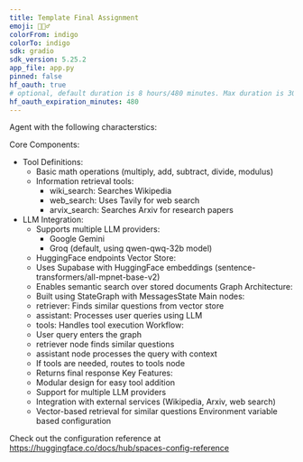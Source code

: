 ```yaml
---
title: Template Final Assignment
emoji: 🕵🏻‍♂️
colorFrom: indigo
colorTo: indigo
sdk: gradio
sdk_version: 5.25.2
app_file: app.py
pinned: false
hf_oauth: true
# optional, default duration is 8 hours/480 minutes. Max duration is 30 days/43200 minutes.
hf_oauth_expiration_minutes: 480
---
```


Agent with the following characterstics:

Core Components:
- Tool Definitions:
    - Basic math operations (multiply, add, subtract, divide, modulus)
    - Information retrieval tools:
        - wiki_search: Searches Wikipedia
        - web_search: Uses Tavily for web search
        - arvix_search: Searches Arxiv for research papers
- LLM Integration:
    - Supports multiple LLM providers:
        - Google Gemini
        - Groq (default, using qwen-qwq-32b model)
    - HuggingFace endpoints
Vector Store:
    - Uses Supabase with HuggingFace embeddings (sentence-transformers/all-mpnet-base-v2)
    - Enables semantic search over stored documents
Graph Architecture:
    - Built using StateGraph with MessagesState
Main nodes:
    - retriever: Finds similar questions from vector store
    - assistant: Processes user queries using LLM
    - tools: Handles tool execution
Workflow:
    - User query enters the graph
    - retriever node finds similar questions
    - assistant node processes the query with context
    - If tools are needed, routes to tools node
    - Returns final response
Key Features:
    - Modular design for easy tool addition
    - Support for multiple LLM providers
    - Integration with external services (Wikipedia, Arxiv, web search)
    - Vector-based retrieval for similar questions
Environment variable based configuration

Check out the configuration reference at https://huggingface.co/docs/hub/spaces-config-reference